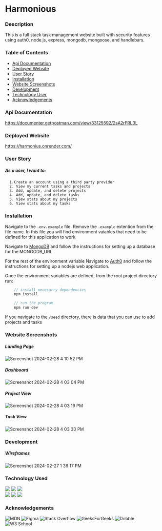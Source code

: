 # Harmonious

### Description
This is a full stack task management website built with security features using auth0, node.js, express, mongodb, mongoose, and handlebars.

### Table of Contents
- [Api Documentation](#api-documentation)
- [Deployed Website](#deployed-website)
- [User Story](#user-story)
- [Installation](#installation)
- [Website Screenshots](#website-screenshots)
- [Development](#development)
- [Technology User](#technology-used)
- [Acknowledgements](#acknowledgements)

### Api Documentation
https://documenter.getpostman.com/view/33125592/2sA2rFRL3L

### Deployed Website
https://harmonius.onrender.com/

### User Story
##### As a user, I want to:
      1.Create an account using a third party provider
      2. View my current tasks and projects
      3. Add, update, and delete projects
      4. Add, update, and delete tasks
      5. View stats about my projects
      6. View stats about my tasks
### Installation
Navigate to the `.env.example` file. Remove the `.example` extention from the file name. In this file you will find environment vaiables that need to be defined for this application to work. 

Navigate to [MongoDB](https://www.mongodb.com/) and follow the instructions for setting up a database for the MONGODB_URL 

For the rest of the environment variable Navigate to [Auth0](https://auth0.com/) and follow the instructions for setting up a nodejs web application. 

Once the environment variables are defined, from the root project directory run: 
 ``` javascript
     // install necesarry dependencies
     npm install

     // run the program
     npm run dev
```

If you navigate to the `/seed` directory, there is data that you can use to add projects and tasks
### Website Screenshots
##### Landing Page
![Screenshot 2024-02-28 4 10 52 PM](https://github.com/DominiqueNix/task-manager/assets/145811793/1f80d3b6-71a8-4be6-b891-230e55ec8396)

##### Dashboard
![Screenshot 2024-02-28 4 03 04 PM](https://github.com/DominiqueNix/task-manager/assets/145811793/c8c6a747-51d6-40e6-be7c-780027c72406)

##### Project View
![Screenshot 2024-02-28 4 03 19 PM](https://github.com/DominiqueNix/task-manager/assets/145811793/16fee53d-832d-4cba-a39c-98f9e9220c01)

##### Task View
![Screenshot 2024-02-28 4 03 30 PM](https://github.com/DominiqueNix/task-manager/assets/145811793/e5e06e9b-9e91-4af1-8906-aeb739933d5e)

### Development
##### Wireframes
![Screenshot 2024-02-27 1 36 17 PM](https://github.com/DominiqueNix/task-manager/assets/145811793/0c175f31-4768-4063-a4e7-1fd3432ade75)

### Technology Used
<div>
<img src="https://img.shields.io/badge/Handlebars%20js-f0772b?style=for-the-badge&logo=handlebarsdotjs&logoColor=black" />
<img src="https://img.shields.io/badge/Bootstrap-563D7C?style=for-the-badge&logo=bootstrap&logoColor=white"/>
<img src="https://img.shields.io/badge/Node%20js-339933?style=for-the-badge&logo=nodedotjs&logoColor=white"/>
</div>
<div>
<img src="https://img.shields.io/badge/CSS3-1572B6?style=for-the-badge&logo=css3&logoColor=white" />
<img src="https://img.shields.io/badge/Express%20js-000000?style=for-the-badge&logo=express&logoColor=white"/>
<img src="https://img.shields.io/badge/Atuh0-000000?style=for-the-badge&logo=auth0&logoColor=white"/>
</div>

###  Acknowledgements

![MDN](https://img.shields.io/badge/MDN_Web_Docs-black?style=for-the-badge&logo=mdnwebdocs&logoColor=white)
![Figma](https://img.shields.io/badge/figma-%23F24E1E.svg?style=for-the-badge&logo=figma&logoColor=white)
![Stack Overflow](https://img.shields.io/badge/-Stackoverflow-FE7A16?style=for-the-badge&logo=stack-overflow&logoColor=white)
![GeeksForGeeks](https://img.shields.io/badge/GeeksforGeeks-gray?style=for-the-badge&logo=geeksforgeeks&logoColor=35914c)
![Dribble](https://img.shields.io/badge/Dribbble-EA4C89?style=for-the-badge&logo=dribbble&logoColor=white)
![W3 School](https://img.shields.io/badge/W3Schools-04AA6D?style=for-the-badge&logo=W3Schools&logoColor=white)

